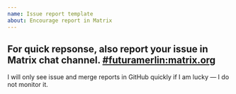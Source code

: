 ```yaml
---
name: Issue report template
about: Encourage report in Matrix
---
```

## For quick repsonse, also report your issue in Matrix chat channel. [#futuramerlin:matrix.org](https://matrix.to/#/%23futuramerlin:matrix.org)

I will only see issue and merge reports in GitHub quickly if I am lucky — I do not monitor it.
